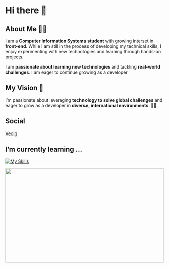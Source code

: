 # Hi there 👋

<!--
**Bacococc/Bacococc**is a ✨ _special_ ✨ repository because its `README.md` (this file) appears on your GitHub profile

Here are some ideas to get you started:

- 🔭 I’m currently working on ...
- 🌱 I’m currently learning ...
- 👯 I’m looking to collaborate on ...
- 🤔 I’m looking for help with ...
- 💬 Ask me about ...
- 📫 How to reach me: ...
- 😄 Pronouns: ...
- ⚡ Fun fact: ...

--> 

## About Me 👩‍💻

I am a **Computer Information Systems student** with growing interset in **front-end**. While I am still in the process of developing my technical skills, I enjoy experimenting with new technologies and learning through hands-on projects.

I am **passionate about learning new technologies** and tackling **real-world challenges**. I am eager to continue growing as a developer
<!--
## Experience 🌏

Beyond coding, I’ve actively participated in **challenging programs**:

- 🌍 **U.S. Public High School Exchange Student** - 2021 DEC ~ 2022 DEC
  Adapted to a new environment, improved English communication, and gained valuable international experience.  
   
- 🌎 **Global Exchange Program with 🇯🇵** - 2024 SEP 
  Collaborated with **university students from Nagoya, Japan**, delivered **presentations in English** on topics like the impact of social media on society, and developed **cross-cultural collaboration skills**.

- 🇩🇪 **AI COSS Program @ Technische Hochschule Ulm (Ulm University of Applied Sciences, Germany)** - 2025 FEB (1 month)  
  Studied **AI**, **machine learning**, and **deep learning**. Successfully collaborated on a **team project** and completed a **capstone assignment**.

- 🏦 **Shinhan Bank Hey Young Supporters – 2nd Generation** - 2025 APR 3 ~ JULY
Participated as a supporter of Shinhan Bank, planning and executing online/offline events to promote its youth app. Gained practical skills in event planning, digital marketing, and teamwork in a corporate setting.

- 🇯🇵 **Participation in Generative AI Hackathon in Japan** – 2025 APR 22 ~ MAY
Participated in the Generative AI × Social Issues Hackathon organized by WAKE Career, focusing on addressing societal challenges through generative AI. Collaborated with a team of female engineers to develop innovative AI solutions. Took charge of the overall UI design and contributed to frontend development.

- 🎏 **Global AI Talent Development Overseas Training Program in Osaka, Japan** - 2025 AUG 4 ~ AUG 29

- 🤖 **2025 AI CO-SHOW AIM Challenge** - 2025 JUL 29 ~ SEP 11
-->

## My Vision 🌟

I’m passionate about leveraging **technology to solve global challenges** and eager to grow as a developer in **diverse, international environments**. 🚀💡

## Social 
<a href = "https://velog.io/@bacococc/posts"> Veolg </a>

<!-- ![Bacoco's GitHub stats](https://github-readme-stats.vercel.app/api?username=Bacococc&show_icons=true) -->

 ## I’m currently learning ...

 [![My Skills](https://skillicons.dev/icons?i=html,css,python,js,ts,react,next,figma,blender&theme=light)](https://skillicons.dev) 


<!--START_SECTION:waka-->
<!--END_SECTION:waka-->


<a href="https://www.gitanimals.org/en_US?utm_medium=image&utm_source=Bacococc&utm_content=farm">
<img
  src="https://render.gitanimals.org/farms/Bacococc"
  width="100%"
  height="300"
/>
</a>
